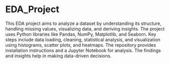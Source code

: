 # EDA_Project

This EDA project aims to analyze a dataset by understanding its structure, handling missing values, visualizing data, and deriving insights. The project uses Python libraries like Pandas, NumPy, Matplotlib, and Seaborn. Key steps include data loading, cleaning, statistical analysis, and visualization using histograms, scatter plots, and heatmaps. The repository provides installation instructions and a Jupyter Notebook for analysis. The findings and insights help in making data-driven decisions.
